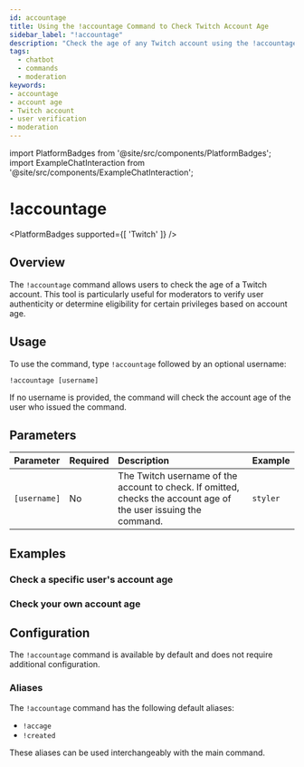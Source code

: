 ```yaml
---
id: accountage
title: Using the !accountage Command to Check Twitch Account Age
sidebar_label: "!accountage"
description: "Check the age of any Twitch account using the !accountage command"
tags:
  - chatbot
  - commands
  - moderation
keywords:
- accountage
- account age
- Twitch account
- user verification
- moderation
---
```

import PlatformBadges from '@site/src/components/PlatformBadges';
import ExampleChatInteraction from '@site/src/components/ExampleChatInteraction';

# !accountage
<PlatformBadges supported={[ 'Twitch' ]} />

## Overview

The `!accountage` command allows users to check the age of a Twitch account. This tool is particularly useful for moderators to verify user authenticity or determine eligibility for certain privileges based on account age.

## Usage

To use the command, type `!accountage` followed by an optional username:

```
!accountage [username]
```

If no username is provided, the command will check the account age of the user who issued the command.

## Parameters

| Parameter    | Required | Description                                                                                                           | Example  |
| :----------- | :------- | :-------------------------------------------------------------------------------------------------------------------- | :------- |
| `[username]` | No       | The Twitch username of the account to check. If omitted, checks the account age of the user issuing the command. | `styler` |

## Examples

### Check a specific user's account age
<ExampleChatInteraction
  inputPersona="viewer"
  inputMessage="!accountage styler"
  outputMessage="@Styler, styler was created 8 years 2 months 28 days 7 hours ago."
/>

### Check your own account age
<ExampleChatInteraction
  inputPersona="viewer"
  inputUsernameOverride="YourUsername"
  inputMessage="!accountage"
  outputMessage="@YourUsername, your account was created 3 years 5 months 12 days 4 hours ago."
/>

## Configuration

The `!accountage` command is available by default and does not require additional configuration.

### Aliases

The `!accountage` command has the following default aliases:
- `!accage`
- `!created`

These aliases can be used interchangeably with the main command.

